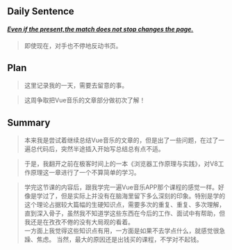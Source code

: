 ## **Daily Sentence**
#### <u>*Even if the present,the match does not stop changes the page.*</u>
> 即使现在，对手也不停地反动书页。

## **Plan**
>这里记录我的一天，需要去留意的事。

> 这周争取把Vue音乐的文章部分做初次了解！

## **Summary**
> 本来我是尝试着继续总结Vue音乐的文章的，但是出了一些问题，在过了一遍总代码后，突然半途插入开始写总结总有点不适。

> 于是，我翻开之前在极客时间上的一本《浏览器工作原理与实践》，对V8工作原理这一章进行了一个不算简单的学习。

> 学完这节课的内容后，跟我学完一遍Vue音乐APP那个课程的感觉一样。好像是学过了，但是实际上并没有在脑海里留下多么深刻的印象。特别是学的这个理论占据较大篇幅的生硬知识点，需要多次的重复、重复、多次理解，直到深入骨子，虽然我不知道学这些东西在今后的工作、面试中有帮助，但我还是在孜孜不倦的没有大局观的看着。  
> 一方面上我觉得这些知识点有用，一方面是如果不去学点什么，就感觉很急躁、焦虑。 
> 当然，最大的原因还是出钱买的课程，不学对不起钱。

